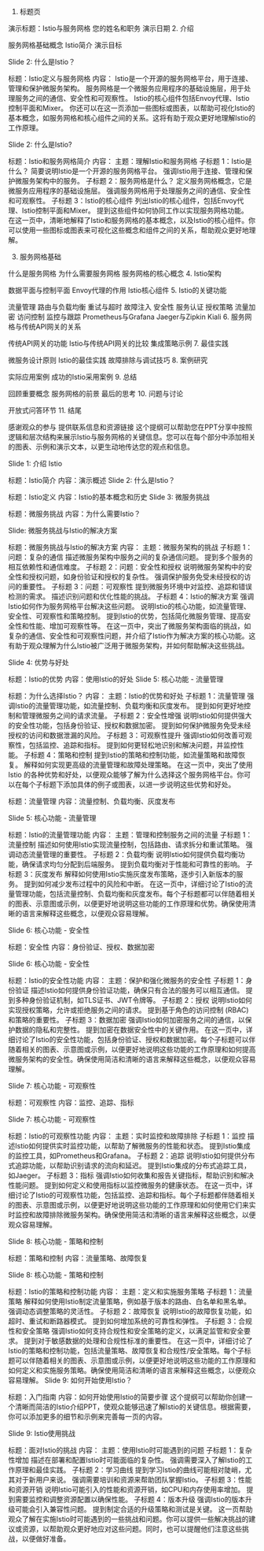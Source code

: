 1. 标题页

演示标题：Istio与服务网格
您的姓名和职务
演示日期
2. 介绍

服务网格基础概念
Istio简介
演示目标

Slide 2: 什么是Istio？

标题：Istio定义与服务网格
内容：
Istio是一个开源的服务网格平台，用于连接、管理和保护微服务架构。
服务网格是一个微服务应用程序的基础设施层，用于处理服务之间的通信、安全性和可观察性。
Istio的核心组件包括Envoy代理、Istio控制平面和Mixer。
你还可以在这一页添加一些图标或图表，以帮助可视化Istio的基本概念，如服务网格和核心组件之间的关系。这将有助于观众更好地理解Istio的工作原理。

Slide 2: 什么是Istio?

标题：Istio和服务网格简介
内容：
主题：理解Istio和服务网格
子标题 1：Istio是什么？
简要说明Istio是一个开源的服务网格平台。
强调Istio用于连接、管理和保护微服务架构中的服务。
子标题 2：服务网格是什么？
定义服务网格概念，它是微服务应用程序的基础设施层。
强调服务网格用于处理服务之间的通信、安全性和可观察性。
子标题 3：Istio的核心组件
列出Istio的核心组件，包括Envoy代理、Istio控制平面和Mixer。
提到这些组件如何协同工作以实现服务网格功能。
在这一页中，清晰地解释了Istio和服务网格的基本概念，以及Istio的核心组件。你可以使用一些图标或图表来可视化这些概念和组件之间的关系，帮助观众更好地理解。


3. 服务网格基础

什么是服务网格
为什么需要服务网格
服务网格的核心概念
4. Istio架构

数据平面与控制平面
Envoy代理的作用
Istio核心组件
5. Istio的关键功能

流量管理
路由与负载均衡
重试与超时
故障注入
安全性
服务认证
授权策略
流量加密
访问控制
监控与跟踪
Prometheus与Grafana
Jaeger与Zipkin
Kiali
6. 服务网格与传统API网关的关系

传统API网关的功能
Istio与传统API网关的比较
集成策略示例
7. 最佳实践

微服务设计原则
Istio的最佳实践
故障排除与调试技巧
8. 案例研究

实际应用案例
成功的Istio采用案例
9. 总结

回顾重要概念
服务网格的前景
最后的思考
10. 问题与讨论

开放式问答环节
11. 结尾

感谢观众的参与
提供联系信息和资源链接
这个提纲可以帮助您在PPT分享中按照逻辑和层次结构来展示Istio与服务网格的关键信息。您可以在每个部分中添加相关的图表、示例和演示文本，以更生动地传达您的观点和信息。


Slide 1: 介绍 Istio

标题：Istio简介
内容：演示概述
Slide 2: 什么是Istio？

标题：Istio定义
内容：Istio的基本概念和历史
Slide 3: 微服务挑战

标题：微服务挑战
内容：为什么需要Istio？

Slide: 微服务挑战与Istio的解决方案

标题：微服务挑战与Istio的解决方案
内容：
主题：微服务架构的挑战
子标题 1：问题：复杂的通信
描述微服务架构中服务之间的复杂通信问题。
提到多个服务的相互依赖性和通信难度。
子标题 2：问题：安全性和授权
说明微服务架构中的安全性和授权问题，如身份验证和授权的复杂性。
强调保护服务免受未经授权的访问的重要性。
子标题 3：问题：可观察性
提到微服务环境中对监控、追踪和错误检测的需求。
描述识别问题和优化性能的挑战。
子标题 4：Istio的解决方案
强调Istio如何作为服务网格平台解决这些问题。
说明Istio的核心功能，如流量管理、安全性、可观察性和策略控制。
提到Istio的优势，包括简化微服务管理、提高安全性和性能、增加可观察性等。
在这一页中，突出了微服务架构面临的挑战，如复杂的通信、安全性和可观察性问题，并介绍了Istio作为解决方案的核心功能。这有助于观众理解为什么Istio被广泛用于微服务架构，并如何帮助解决这些挑战。


Slide 4: 优势与好处

标题：Istio的优势
内容：使用Istio的好处
Slide 5: 核心功能 - 流量管理

标题：为什么选择Istio？
内容：
主题：Istio的优势和好处
子标题 1：流量管理
强调Istio的流量管理功能，如流量控制、负载均衡和灰度发布。
提到如何更好地控制和管理微服务之间的请求流量。
子标题 2：安全性增强
说明Istio如何提供强大的安全性功能，包括身份验证、授权和数据加密。
提到如何保护微服务免受未经授权的访问和数据泄漏的风险。
子标题 3：可观察性提升
强调Istio如何改善可观察性，包括监控、追踪和指标。
提到如何更轻松地识别和解决问题，并监控性能。
子标题 4：策略和控制
提到Istio的策略和控制功能，如流量策略和故障恢复。
解释如何实现更高级的流量管理和故障处理策略。
在这一页中，突出了使用 Istio 的各种优势和好处，以便观众能够了解为什么选择这个服务网格平台。你可以在每个子标题下添加具体的例子或图表，以进一步说明这些优势和好处。

标题：流量管理
内容：流量控制、负载均衡、灰度发布

Slide 5: 核心功能 - 流量管理

标题：Istio的流量管理功能
内容：
主题：管理和控制服务之间的流量
子标题 1：流量控制
描述如何使用Istio实现流量控制，包括路由、请求拆分和重试策略。
强调动态流量管理的重要性。
子标题 2：负载均衡
说明Istio如何提供负载均衡功能，确保请求均匀分配到后端服务。
提到负载均衡对于性能和可靠性的影响。
子标题 3：灰度发布
解释如何使用Istio实施灰度发布策略，逐步引入新版本的服务。
提到如何减少发布过程中的风险和中断。
在这一页中，详细讨论了Istio的流量管理功能，包括流量控制、负载均衡和灰度发布。每个子标题都可以伴随着相关的图表、示意图或示例，以便更好地说明这些功能的工作原理和优势。确保使用清晰的语言来解释这些概念，以便观众容易理解。

Slide 6: 核心功能 - 安全性

标题：安全性
内容：身份验证、授权、数据加密

Slide 6: 核心功能 - 安全性

标题：Istio的安全性功能
内容：
主题：保护和强化微服务的安全性
子标题 1：身份验证
描述Istio如何提供身份验证功能，确保只有合法的服务可以相互通信。
提到多种身份验证机制，如TLS证书、JWT令牌等。
子标题 2：授权
说明Istio如何实现授权策略，允许或拒绝服务之间的请求。
提到基于角色的访问控制 (RBAC) 和策略的重要性。
子标题 3：数据加密
强调Istio如何加密服务之间的通信，以保护数据的隐私和完整性。
提到加密在数据安全性中的关键作用。
在这一页中，详细讨论了Istio的安全性功能，包括身份验证、授权和数据加密。每个子标题可以伴随着相关的图表、示意图或示例，以便更好地说明这些功能的工作原理和如何提高微服务架构的安全性。确保使用简洁和清晰的语言来解释这些概念，以便观众容易理解。

Slide 7: 核心功能 - 可观察性

标题：可观察性
内容：监控、追踪、指标

Slide 7: 核心功能 - 可观察性

标题：Istio的可观察性功能
内容：
主题：实时监控和故障排除
子标题 1：监控
描述Istio如何提供实时监控功能，以帮助了解微服务的性能和状态。
提到Istio集成的监控工具，如Prometheus和Grafana。
子标题 2：追踪
说明Istio如何提供分布式追踪功能，以帮助识别请求的流向和延迟。
提到Istio集成的分布式追踪工具，如Jaeger。
子标题 3：指标
强调Istio如何收集和报告关键指标，帮助识别和解决性能问题。
提到如何定义和使用指标以监控微服务的健康状态。
在这一页中，详细讨论了Istio的可观察性功能，包括监控、追踪和指标。每个子标题都伴随着相关的图表、示意图或示例，以便更好地说明这些功能的工作原理和如何使用它们来实时监控和故障排除微服务架构。确保使用简洁和清晰的语言来解释这些概念，以便观众容易理解。

Slide 8: 核心功能 - 策略和控制

标题：策略和控制
内容：流量策略、故障恢复

Slide 8: 核心功能 - 策略和控制

标题：Istio的策略和控制功能
内容：
主题：定义和实施服务策略
子标题 1：流量策略
解释如何使用Istio制定流量策略，例如基于版本的路由、白名单和黑名单。
强调动态调整策略的灵活性。
子标题 2：故障恢复
说明Istio的故障恢复功能，如超时、重试和断路器模式。
提到如何增加系统的可靠性和弹性。
子标题 3：合规性和安全策略
强调Istio如何支持合规性和安全策略的定义，以满足监管和安全要求。
提到对于敏感数据的处理和合规性标准的重要性。
在这一页中，详细讨论了Istio的策略和控制功能，包括流量策略、故障恢复和合规性/安全策略。每个子标题可以伴随着相关的图表、示意图或示例，以便更好地说明这些功能的工作原理和如何定义和实施服务策略。确保使用简洁和清晰的语言来解释这些概念，以便观众容易理解。
Slide 9: 如何开始使用Istio？

标题：入门指南
内容：如何开始使用Istio的简要步骤
这个提纲可以帮助你创建一个清晰而简洁的Istio介绍PPT，使观众能够迅速了解Istio的关键信息。根据需要，你可以添加更多的细节和示例来完善每一页的内容。


Slide 9: Istio使用挑战

标题：面对Istio的挑战
内容：
主题：使用Istio时可能遇到的问题
子标题 1：复杂性增加
描述在部署和配置Istio时可能面临的复杂性。
强调需要深入了解Istio的工作原理和最佳实践。
子标题 2：学习曲线
提到学习Istio的曲线可能相对陡峭，尤其对于新用户来说。
强调需要培训和资源来帮助团队掌握Istio。
子标题 3：性能和资源开销
说明Istio可能引入的性能和资源开销，如CPU和内存使用率增加。
提到需要监控和调整资源配置以确保性能。
子标题 4：版本升级
强调Istio的版本升级可能会引入兼容性问题。
提到制定合适的升级策略和测试是关键。
这一页帮助观众了解在实施Istio时可能遇到的一些挑战和问题。你可以提供一些解决挑战的建议或资源，以帮助观众更好地应对这些问题。同时，也可以提醒他们注意这些挑战，以便做好准备。